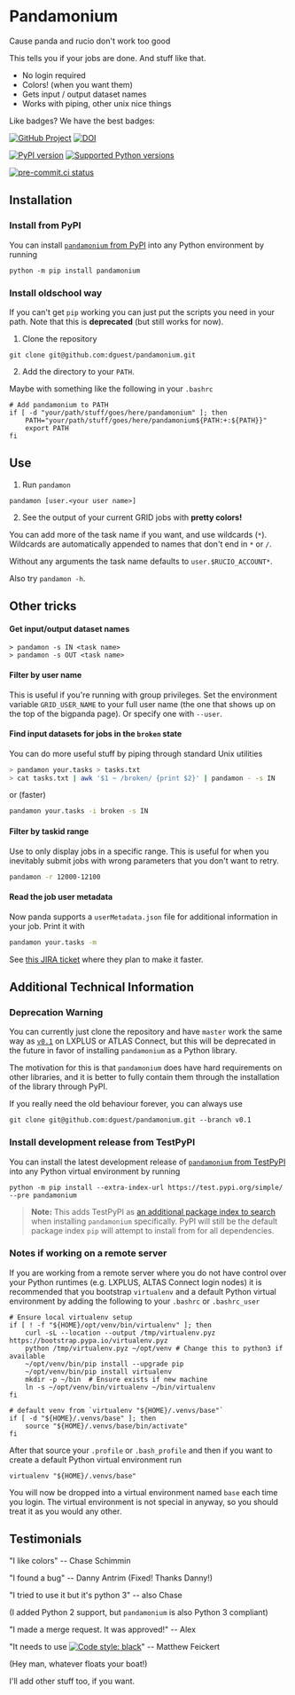 Pandamonium
===========

Cause panda and rucio don't work too good

This tells you if your jobs are done. And stuff like that.

 - No login required
 - Colors! (when you want them)
 - Gets input / output dataset names
 - Works with piping, other unix nice things

Like badges? We have the best badges:

[![GitHub Project](https://img.shields.io/badge/GitHub--blue?style=social&logo=GitHub)](https://github.com/dguest/pandamonium)
[![DOI](https://zenodo.org/badge/DOI/10.5281/zenodo.4019463.svg)](https://doi.org/10.5281/zenodo.4019463)

[![PyPI version](https://badge.fury.io/py/pandamonium.svg)](https://badge.fury.io/py/pandamonium)
[![Supported Python versions](https://img.shields.io/pypi/pyversions/pandamonium.svg)](https://pypi.org/project/pandamonium/)

[![pre-commit.ci status](https://results.pre-commit.ci/badge/github/dguest/pandamonium/master.svg)](https://results.pre-commit.ci/latest/github/dguest/pandamonium/master)


Installation
------------

### Install from PyPI

You can install [`pandamonium` from PyPI][pandamonium_PyPI] into any Python
environment by running

```
python -m pip install pandamonium
```

### Install oldschool way

If you can't get `pip` working you can just put the scripts you need
in your path. Note that this is **deprecated** (but still works for
now).

1. Clone the repository
```
git clone git@github.com:dguest/pandamonium.git
```
2. Add the directory to your `PATH`.

Maybe with something like the following in your `.bashrc`

```
# Add pandamonium to PATH
if [ -d "your/path/stuff/goes/here/pandamonium" ]; then
    PATH="your/path/stuff/goes/here/pandamonium${PATH:+:${PATH}}"
    export PATH
fi
```

[pandamonium_PyPI]: https://pypi.org/project/pandamonium/


Use
---

1. Run `pandamon`
```
pandamon [user.<your user name>]
```
2. See the output of your current GRID jobs with **pretty colors!**

You can add more of the task name if you want, and use wildcards
(`*`). Wildcards are automatically appended to names that don't end in
`*` or `/`.

Without any arguments the task name defaults to `user.$RUCIO_ACCOUNT*`.

Also try `pandamon -h`.


Other tricks
------------

#### Get input/output dataset names ####

```
> pandamon -s IN <task name>
> pandamon -s OUT <task name>
```

#### Filter by user name ####

This is useful if you're running with group privileges. Set the
environment variable `GRID_USER_NAME` to your full user name (the one
that shows up on the top of the bigpanda page). Or specify one with
`--user`.

#### Find input datasets for jobs in the `broken` state ####

You can do more useful stuff by piping through standard Unix utilities

```sh
> pandamon your.tasks > tasks.txt
> cat tasks.txt | awk '$1 ~ /broken/ {print $2}' | pandamon - -s IN
```

or (faster)

```sh
pandamon your.tasks -i broken -s IN
```

#### Filter by taskid range ####

Use to only display jobs in a specific range.
This is useful for when you inevitably submit jobs with wrong parameters that
you don't want to retry.

```sh
pandamon -r 12000-12100
```

#### Read the job user metadata ####

Now panda supports a `userMetadata.json` file for additional information in your
job.
Print it with

```sh
pandamon your.tasks -m
```

See [this JIRA ticket][1] where they plan to make it faster.

[1]: https://its.cern.ch/jira/browse/ATLASPANDA-492


Additional Technical Information
--------------------------------

### Deprecation Warning

You can currently just clone the repository and have `master` work the
same way as [`v0.1`][tag_v0.1] on LXPLUS or ATLAS Connect, but this
will be deprecated in the future in favor of installing `pandamonium`
as a Python library.

The motivation for this is that `pandamonium`
does have hard requirements on other libraries, and it is better to
fully contain them through the installation of the library through
PyPI.

If you really need the old behaviour forever, you can always use

```
git clone git@github.com:dguest/pandamonium.git --branch v0.1
```

[tag_v0.1]: https://github.com/dguest/pandamonium/releases/tag/v0.1


### Install development release from TestPyPI

You can install the latest development release of
[`pandamonium` from TestPyPI][pandamonium_TestPyPI] into any Python virtual
environment by running

```
python -m pip install --extra-index-url https://test.pypi.org/simple/ --pre pandamonium
```

> **Note:** This adds TestPyPI as [an additional package index to search][additional_package_index]
when installing `pandamonium` specifically.
PyPI will still be the default package index `pip` will attempt to install from
for all dependencies.

[pandamonium_TestPyPI]: https://test.pypi.org/project/pandamonium/
[additional_package_index]: https://pip.pypa.io/en/stable/reference/pip_install/#cmdoption-extra-index-url

### Notes if working on a remote server

If you are working from a remote server where you do not have control over your
Python runtimes (e.g. LXPLUS, ALTAS Connect login nodes) it is recommended that
you bootstrap `virtualenv` and a default Python virtual environment by adding
the following to your `.bashrc` or `.bashrc_user`

```
# Ensure local virtualenv setup
if [ ! -f "${HOME}/opt/venv/bin/virtualenv" ]; then
    curl -sL --location --output /tmp/virtualenv.pyz https://bootstrap.pypa.io/virtualenv.pyz
    python /tmp/virtualenv.pyz ~/opt/venv # Change this to python3 if available
    ~/opt/venv/bin/pip install --upgrade pip
    ~/opt/venv/bin/pip install virtualenv
    mkdir -p ~/bin  # Ensure exists if new machine
    ln -s ~/opt/venv/bin/virtualenv ~/bin/virtualenv
fi

# default venv from `virtualenv "${HOME}/.venvs/base"`
if [ -d "${HOME}/.venvs/base" ]; then
    source "${HOME}/.venvs/base/bin/activate"
fi
```

After that source your `.profile` or `.bash_profile` and then if you want to
create a default Python virtual environment run

```
virtualenv "${HOME}/.venvs/base"
```

You will now be dropped into a virtual environment named `base` each time you login.
The virtual environment is not special in anyway, so you should treat it as you
would any other.


Testimonials
------------

"I like colors" -- Chase Schimmin

"I found a bug" -- Danny Antrim (Fixed! Thanks Danny!)

"I tried to use it but it's python 3" -- also Chase

(I added Python 2 support, but `pandamonium` is also Python 3 compliant)

"I made a merge request. It was approved!" -- Alex

"It needs to use [![Code style: black](https://img.shields.io/badge/code%20style-black-000000.svg)](https://github.com/psf/black)" -- Matthew Feickert

(Hey man, whatever floats your boat!)

I'll add other stuff too, if you want.
